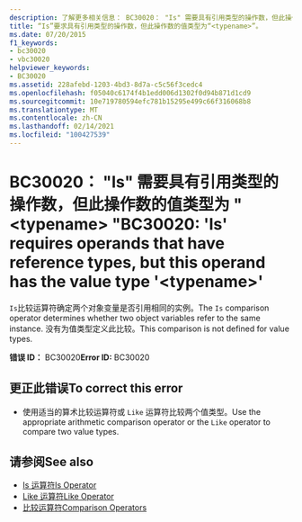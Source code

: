 ```yaml
---
description: 了解更多相关信息： BC30020： "Is" 需要具有引用类型的操作数，但此操作数的值类型为 " <typename> "
title: “Is”要求具有引用类型的操作数，但此操作数的值类型为“<typename>”。
ms.date: 07/20/2015
f1_keywords:
- bc30020
- vbc30020
helpviewer_keywords:
- BC30020
ms.assetid: 228afebd-1203-4bd3-8d7a-c5c56f3cedc4
ms.openlocfilehash: f05040c6174f4b1edd006d1302f0d94b871d1cd9
ms.sourcegitcommit: 10e719780594efc781b15295e499c66f316068b8
ms.translationtype: MT
ms.contentlocale: zh-CN
ms.lasthandoff: 02/14/2021
ms.locfileid: "100427539"
---
```

# <a name="bc30020-is-requires-operands-that-have-reference-types-but-this-operand-has-the-value-type-typename"></a><span data-ttu-id="caeb2-103">BC30020： "Is" 需要具有引用类型的操作数，但此操作数的值类型为 " \<typename> "</span><span class="sxs-lookup"><span data-stu-id="caeb2-103">BC30020: 'Is' requires operands that have reference types, but this operand has the value type '\<typename>'</span></span>

<span data-ttu-id="caeb2-104">`Is`比较运算符确定两个对象变量是否引用相同的实例。</span><span class="sxs-lookup"><span data-stu-id="caeb2-104">The `Is` comparison operator determines whether two object variables refer to the same instance.</span></span> <span data-ttu-id="caeb2-105">没有为值类型定义此比较。</span><span class="sxs-lookup"><span data-stu-id="caeb2-105">This comparison is not defined for value types.</span></span>

 <span data-ttu-id="caeb2-106">**错误 ID：** BC30020</span><span class="sxs-lookup"><span data-stu-id="caeb2-106">**Error ID:** BC30020</span></span>

## <a name="to-correct-this-error"></a><span data-ttu-id="caeb2-107">更正此错误</span><span class="sxs-lookup"><span data-stu-id="caeb2-107">To correct this error</span></span>

- <span data-ttu-id="caeb2-108">使用适当的算术比较运算符或 `Like` 运算符比较两个值类型。</span><span class="sxs-lookup"><span data-stu-id="caeb2-108">Use the appropriate arithmetic comparison operator or the `Like` operator to compare two value types.</span></span>

## <a name="see-also"></a><span data-ttu-id="caeb2-109">请参阅</span><span class="sxs-lookup"><span data-stu-id="caeb2-109">See also</span></span>

- [<span data-ttu-id="caeb2-110">Is 运算符</span><span class="sxs-lookup"><span data-stu-id="caeb2-110">Is Operator</span></span>](../operators/is-operator.md)
- [<span data-ttu-id="caeb2-111">Like 运算符</span><span class="sxs-lookup"><span data-stu-id="caeb2-111">Like Operator</span></span>](../operators/like-operator.md)
- [<span data-ttu-id="caeb2-112">比较运算符</span><span class="sxs-lookup"><span data-stu-id="caeb2-112">Comparison Operators</span></span>](../operators/comparison-operators.md)
